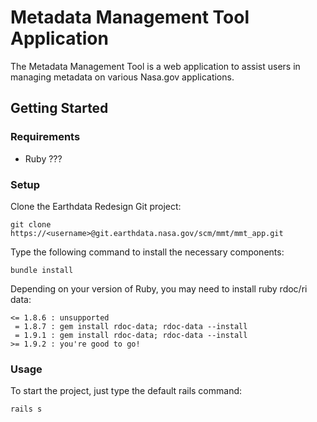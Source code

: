 # Metadata Management Tool Application 
The Metadata Management Tool is a web application to assist users in managing metadata on various Nasa.gov applications.

## Getting Started

### Requirements
 - Ruby ???

### Setup
Clone the Earthdata Redesign Git project:

    git clone https://<username>@git.earthdata.nasa.gov/scm/mmt/mmt_app.git

Type the following command to install the necessary components:

    bundle install

Depending on your version of Ruby, you may need to install ruby rdoc/ri data:

    <= 1.8.6 : unsupported
     = 1.8.7 : gem install rdoc-data; rdoc-data --install
     = 1.9.1 : gem install rdoc-data; rdoc-data --install
    >= 1.9.2 : you're good to go!

### Usage

To start the project, just type the default rails command:

    rails s


